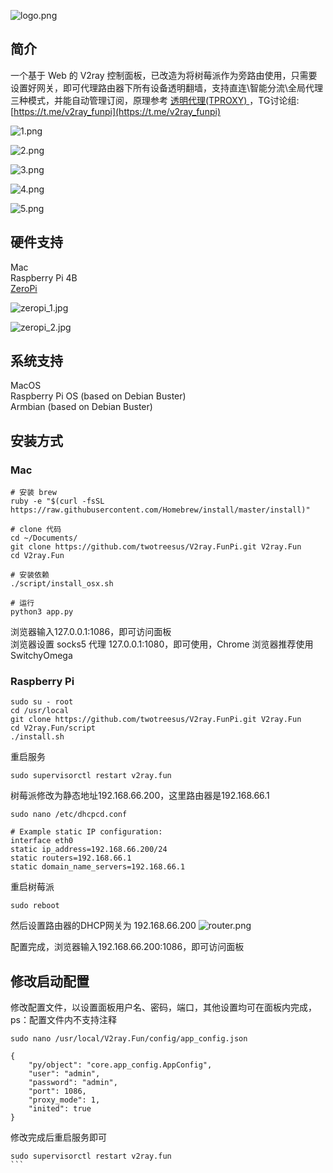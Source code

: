 ![logo.png](pic/logo.png)

## 简介

一个基于 Web 的 V2ray 控制面板，已改造为将树莓派作为旁路由使用，只需要设置好网关，即可代理路由器下所有设备透明翻墙，支持直连\智能分流\全局代理 三种模式，并能自动管理订阅，原理参考 [透明代理(TPROXY)
](https://guide.v2fly.org/app/tproxy.html)，TG讨论组:[https://t.me/v2ray_funpi](https://t.me/v2ray_funpi)

![1.png](pic/1.png)  

![2.png](pic/2.png)  

![3.png](pic/3.png)  

![4.png](pic/4.png)  

![5.png](pic/5.png)  

## 硬件支持
Mac  
Raspberry Pi 4B  
[ZeroPi](http://wiki.friendlyarm.com/wiki/index.php/ZeroPi)  

![zeropi_1.jpg](pic/zeropi_1.jpg)  

![zeropi_2.jpg](pic/zeropi_2.jpg)  

## 系统支持
MacOS  
Raspberry Pi OS (based on Debian Buster)  
Armbian (based on Debian Buster)

## 安装方式
### Mac
```
# 安装 brew
ruby -e "$(curl -fsSL https://raw.githubusercontent.com/Homebrew/install/master/install)"

# clone 代码
cd ~/Documents/
git clone https://github.com/twotreesus/V2ray.FunPi.git V2ray.Fun
cd V2ray.Fun

# 安装依赖
./script/install_osx.sh

# 运行
python3 app.py

```
浏览器输入127.0.0.1:1086，即可访问面板  
浏览器设置 socks5 代理 127.0.0.1:1080，即可使用，Chrome 浏览器推荐使用 SwitchyOmega  

### Raspberry Pi
```
sudo su - root
cd /usr/local
git clone https://github.com/twotreesus/V2ray.FunPi.git V2ray.Fun
cd V2ray.Fun/script
./install.sh
```

重启服务

```
sudo supervisorctl restart v2ray.fun
```

树莓派修改为静态地址192.168.66.200，这里路由器是192.168.66.1
```
sudo nano /etc/dhcpcd.conf

# Example static IP configuration:
interface eth0
static ip_address=192.168.66.200/24
static routers=192.168.66.1
static domain_name_servers=192.168.66.1
```

重启树莓派
```
sudo reboot
```

然后设置路由器的DHCP网关为 192.168.66.200
![router.png](pic/router.png)

配置完成，浏览器输入192.168.66.200:1086，即可访问面板

## 修改启动配置
修改配置文件，以设置面板用户名、密码，端口，其他设置均可在面板内完成，ps：配置文件内不支持注释

```
sudo nano /usr/local/V2ray.Fun/config/app_config.json

{
    "py/object": "core.app_config.AppConfig",
    "user": "admin",
    "password": "admin",
    "port": 1086,
    "proxy_mode": 1,
    "inited": true
}
```

修改完成后重启服务即可
``````
sudo supervisorctl restart v2ray.fun
```
